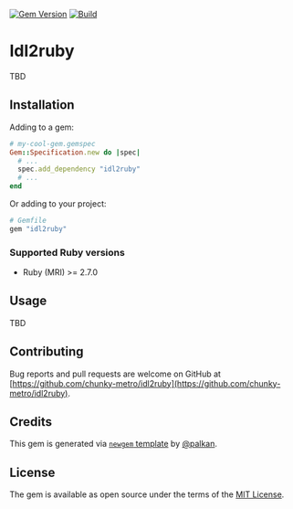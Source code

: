 [![Gem Version](https://badge.fury.io/rb/idl2ruby.svg)](https://rubygems.org/gems/idl2ruby)
[![Build](https://github.com/chunky-metro/idl2ruby/workflows/Build/badge.svg)](https://github.com/palkan/idl2ruby/actions)

# Idl2ruby

TBD

## Installation

Adding to a gem:

```ruby
# my-cool-gem.gemspec
Gem::Specification.new do |spec|
  # ...
  spec.add_dependency "idl2ruby"
  # ...
end
```

Or adding to your project:

```ruby
# Gemfile
gem "idl2ruby"
```

### Supported Ruby versions

- Ruby (MRI) >= 2.7.0

## Usage

TBD

## Contributing

Bug reports and pull requests are welcome on GitHub at [https://github.com/chunky-metro/idl2ruby](https://github.com/chunky-metro/idl2ruby).

## Credits

This gem is generated via [`newgem` template](https://github.com/palkan/newgem) by [@palkan](https://github.com/palkan).

## License

The gem is available as open source under the terms of the [MIT License](http://opensource.org/licenses/MIT).
